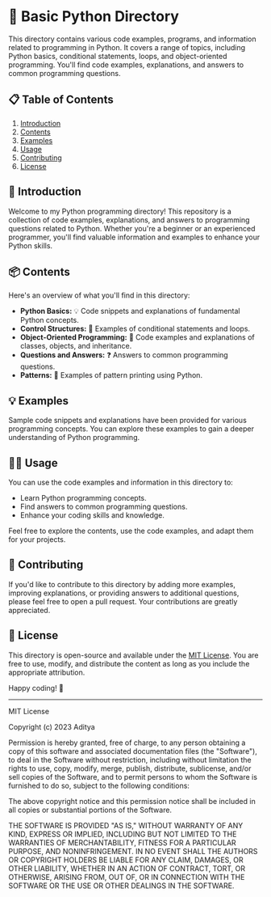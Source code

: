 # 📂 Basic Python Directory 

This directory contains various code examples, programs, and information related to programming in Python. It covers a range of topics, including Python basics, conditional statements, loops, and object-oriented programming. You'll find code examples, explanations, and answers to common programming questions.

## 📋 Table of Contents

1. [Introduction](#-introduction)
2. [Contents](#-contents)
3. [Examples](#-examples)
4. [Usage](#-usage)
5. [Contributing](#-contributing)
6. [License](#-license)

## 🚀 Introduction

Welcome to my Python programming directory! This repository is a collection of code examples, explanations, and answers to programming questions related to Python. Whether you're a beginner or an experienced programmer, you'll find valuable information and examples to enhance your Python skills.

## 📦 Contents

Here's an overview of what you'll find in this directory:

- **Python Basics:** 💡 Code snippets and explanations of fundamental Python concepts.
- **Control Structures:** 🔀 Examples of conditional statements and loops.
- **Object-Oriented Programming:** 🧬 Code examples and explanations of classes, objects, and inheritance.
- **Questions and Answers:** ❓ Answers to common programming questions.
- **Patterns:** 🎨 Examples of pattern printing using Python.

## 💡 Examples

Sample code snippets and explanations have been provided for various programming concepts. You can explore these examples to gain a deeper understanding of Python programming.

## 🧑‍💻 Usage

You can use the code examples and information in this directory to:

- Learn Python programming concepts.
- Find answers to common programming questions.
- Enhance your coding skills and knowledge.

Feel free to explore the contents, use the code examples, and adapt them for your projects.

## 🤝 Contributing

If you'd like to contribute to this directory by adding more examples, improving explanations, or providing answers to additional questions, please feel free to open a pull request. Your contributions are greatly appreciated.

## 📄 License

This directory is open-source and available under the [MIT License](LICENSE). You are free to use, modify, and distribute the content as long as you include the appropriate attribution.

Happy coding! 🚀

---

MIT License

Copyright (c) 2023 Aditya

Permission is hereby granted, free of charge, to any person obtaining a copy
of this software and associated documentation files (the "Software"), to deal
in the Software without restriction, including without limitation the rights
to use, copy, modify, merge, publish, distribute, sublicense, and/or sell
copies of the Software, and to permit persons to whom the Software is
furnished to do so, subject to the following conditions:

The above copyright notice and this permission notice shall be included in all
copies or substantial portions of the Software.

THE SOFTWARE IS PROVIDED "AS IS," WITHOUT WARRANTY OF ANY KIND, EXPRESS OR
IMPLIED, INCLUDING BUT NOT LIMITED TO THE WARRANTIES OF MERCHANTABILITY,
FITNESS FOR A PARTICULAR PURPOSE, AND NONINFRINGEMENT. IN NO EVENT SHALL THE
AUTHORS OR COPYRIGHT HOLDERS BE LIABLE FOR ANY CLAIM, DAMAGES, OR OTHER
LIABILITY, WHETHER IN AN ACTION OF CONTRACT, TORT, OR OTHERWISE, ARISING FROM,
OUT OF, OR IN CONNECTION WITH THE SOFTWARE OR THE USE OR OTHER DEALINGS IN THE
SOFTWARE.
